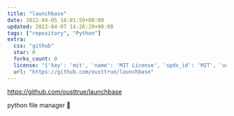 ```yaml
---
title: "launchbase"
date: 2022-04-05 16:01:59+00:00
updated: 2022-04-07 14:26:29+00:00
tags: ["repository", "Python"]
extra:
  css: "github"
  star: 0
  forks_count: 0
  license: "{'key': 'mit', 'name': 'MIT License', 'spdx_id': 'MIT', 'url': 'https://api.github.com/licenses/mit', 'node_id': 'MDc6TGljZW5zZTEz'}"
  url: "https://github.com/ousttrue/launchbase"
---
```


<https://github.com/ousttrue/launchbase>

python file manager 🚀
